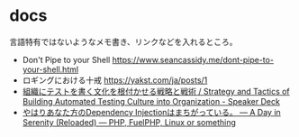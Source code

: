 docs
====

言語特有ではないようなメモ書き、リンクなどを入れるところ。


- Don't Pipe to your Shell https://www.seancassidy.me/dont-pipe-to-your-shell.html
- ロギングにおける十戒 https://yakst.com/ja/posts/1
- [組織にテストを書く文化を根付かせる戦略と戦術 / Strategy and Tactics of Building Automated Testing Culture into Organization - Speaker Deck](https://speakerdeck.com/twada/strategy-and-tactics-of-building-automated-testing-culture-into-organization)
- [やはりあなた方のDependency Injectionはまちがっている。 — A Day in Serenity (Reloaded) — PHP, FuelPHP, Linux or something](http://blog.a-way-out.net/blog/2015/08/31/your-dependency-injection-is-wrong-as-I-expected/)
